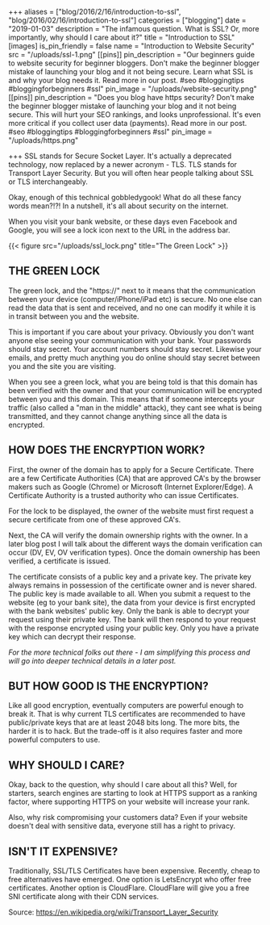 +++
aliases = ["blog/2016/2/16/introduction-to-ssl", "blog/2016/02/16/introduction-to-ssl"]
categories = ["blogging"]
date = "2019-01-03"
description = "The infamous question.  What is SSL?  Or, more importantly, why should I care about it?"
title = "Introduction to SSL"
[images]
is_pin_friendly = false
name = "Introduction to Website Security"
src = "/uploads/ssl-1.png"
[[pins]]
pin_description = "Our beginners guide to website security for beginner bloggers.  Don't make the beginner blogger mistake of launching your blog and it not being secure. Learn what SSL is and why your blog needs it. Read more in our post. #seo #bloggingtips #bloggingforbeginners #ssl"
pin_image = "/uploads/website-security.png"
[[pins]]
pin_description = "Does you blog have https security?  Don't make the beginner blogger mistake of launching your blog and it not being secure. This will hurt your SEO rankings, and looks unprofessional.  It's even more critical if you collect user data (payments). Read more in our post. #seo #bloggingtips #bloggingforbeginners #ssl"
pin_image = "/uploads/https.png"

+++
SSL stands for Secure Socket Layer. It's actually a deprecated technology, now replaced by a newer acronym - TLS.  TLS stands for Transport Layer Security. But you will often hear people talking about SSL or TLS interchangeably.

Okay, enough of this technical gobbledygook!  What do all these fancy words mean?!?!  In a nutshell, it's all about security on the internet.

When you visit your bank website, or these days even Facebook and Google, you will see a lock icon next to the URL in the address bar.

{{< figure src="/uploads/ssl_lock.png" title="The Green Lock" >}}

## THE GREEN LOCK

The green lock, and the "https://" next to it means that the communication between your device (computer/iPhone/iPad etc) is secure.  No one else can read the data that is sent and received, and no one can modify it while it is in transit between you and the website.

This is important if you care about your privacy.  Obviously you don't want anyone else seeing your communication with your bank.  Your passwords should stay secret.  Your account numbers should stay secret.  Likewise your emails, and pretty much anything you do online should stay secret between you and the site you are visiting.

When you see a green lock, what you are being told is that this domain has been verified with the owner and that your communication will be encrypted between you and this domain.  This means that if someone intercepts your traffic (also called a "man in the middle" attack), they cant see what is being transmitted, and they cannot change anything since all the data is encrypted.

## HOW DOES THE ENCRYPTION WORK?

First, the owner of the domain has to apply for a Secure Certificate.  There are a few Certificate Authorities (CA) that are approved CA's by the browser makers such as Google (Chrome) or Microsoft (Internet Explorer/Edge).  A Certificate Authority is a trusted authority who can issue Certificates.

For the lock to be displayed, the owner of the website must first request a secure certificate from one of these approved CA's.

Next, the CA will verify the domain ownership rights with the owner.  In a later blog post I will talk about the different ways the domain verification can occur (DV, EV, OV verification types).  Once the domain ownership has been verified, a certificate is issued.

The certificate consists of a public key and a private key.  The private key always remains in possession of the certificate owner and is never shared.  The public key is made available to all.  When you submit a request to the website (eg to your bank site), the data from your device is first encrypted with the bank websites' public key.  Only the bank is able to decrypt your request using their private key.  The bank will then respond to your request with the response encrypted using your public key.  Only you have a private key which can decrypt their response.

_For the more technical folks out there - I am simplifying this process and will go into deeper technical details in a later post._

## BUT HOW GOOD IS THE ENCRYPTION?

Like all good encryption, eventually computers are powerful enough to break it.  That is why current TLS certificates are recommended to have public/private keys that are at least 2048 bits long.  The more bits, the harder it is to hack.  But the trade-off is it also requires faster and more powerful computers to use.

## WHY SHOULD I CARE?

Okay, back to the question, why should I care about all this?  Well, for starters, search engines are starting to look at HTTPS support as a ranking factor, where supporting HTTPS on your website will increase your rank.

Also, why risk compromising your customers data?  Even if your website doesn't deal with sensitive data, everyone still has a right to privacy.

## ISN'T IT EXPENSIVE?

Traditionally, SSL/TLS Certificates have been expensive.  Recently, cheap to free alternatives have emerged.  One option is LetsEncrypt who offer free certificates.  Another option is CloudFlare.  CloudFlare will give you a free SNI certificate along with their CDN services.

Source: https://en.wikipedia.org/wiki/Transport_Layer_Security